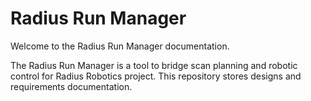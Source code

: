 # Radius Run Manager

Welcome to the Radius Run Manager documentation.

The Radius Run Manager is a tool to bridge scan planning and robotic control for Radius Robotics project. This repository stores designs and requirements documentation.
